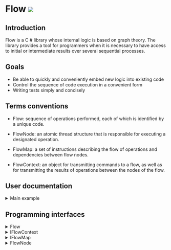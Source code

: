 # Flow <img src="https://github.com/VasilyAK/Flow/workflows/Flow-CI/badge.svg?branch=master"/>

## Introduction

Flow is a C # library whose internal logic is based on graph theory. The library provides a tool for programmers when it is necessary to have access to initial or intermediate results over several sequential processes.

## Goals

- Be able to quickly and conveniently embed new logic into existing code
- Control the sequence of code execution in a convenient form
- Writing tests simply and concisely

## Terms conventions

- Flow: sequence of operations performed, each of which is identified by a unique code.

- FlowNode: an atomic thread structure that is responsible for executing a designated operation.

- FlowMap: a set of instructions describing the flow of operations and dependencies between flow nodes.

- FlowContext: an object for transmitting commands to a flow, as well as for transmitting the results of operations between the nodes of the flow.

## User documentation

<details>
  <summary>Main example</summary>

### Operation flow chart

          -----| FirstStep | -----
          |                      |
    | SecondStep |         | FourthStep |
          |                      |
    | ThirdStep  |         |  FifthStep |

### Implementation example

```c#
    public enum IndexExample
    {
        FirstStep,
        SecondStep,
        ThirdStep,
        FourthStep,
        FifthStep,
    }

    public class FlowContextExample : FlowContext
    {
        public string SelectedBranch { get; set; } = "No branch";
        public int FirstValue { get; set; }
        public int SecondValue { get; set; }
        public int ThirdValue { get; set; }
        public object NonControlResource { get; set; }

        public new void Dispose() => NonControlResource = null; //.Dispose()
    }

    public class FlowExample : Flow<FlowContextExample>
    {
        public FlowExample() : base(FlowCache<FlowExample>()) { } //micro optimization

        public (string branch, int summ) GetResult() => ProcessContext(RunFlow());

        public async Task<(string branch, int summ)> GetResultAsync() => ProcessContext(await RunFlowAsync());

        protected override void BuildFlowMap()
        {
            flowMap
                .AddRoot(IndexExample.FirstStep, FirstStepAction)
                .AddNext(IndexExample.SecondStep, SecondStepAction)
                .AddNext(IndexExample.ThirdStep, ThirdStepAction);

            flowMap
                .GetNode(IndexExample.FirstStep)
                .AddNext(IndexExample.FourthStep, FourthStepAction)
                .AddNext(IndexExample.FifthStep, FirthStepAction);
        }

        private static void FirstStepAction(FlowContextExample ctx)
        {
            ctx.FirstValue = new Random().Next(10);
            if (ctx.FirstValue < 5)
            {
                ctx.SelectedBranch = "Left branch";
                ctx.SetNext(IndexExample.SecondStep);
            }
            else
            {
                ctx.SelectedBranch = "Right branch";
                ctx.SetNext(IndexExample.FourthStep);
            }
        }

        private static void SecondStepAction(FlowContextExample ctx)
        {
            ctx.SecondValue = 10;
        }

        private static Task ThirdStepAction(FlowContextExample ctx)
        {
            ctx.ThirdValue = 20;
            return Task.CompletedTask;
        }

        private static Task FourthStepAction(FlowContextExample ctx)
        {
            ctx.SecondValue = 100;
            return Task.CompletedTask;
        }

        private static void FirthStepAction(FlowContextExample ctx)
        {
            ctx.ThirdValue = 200;
        }

        private (string branch, int summ) ProcessContext(FlowContextExample context)
        {
            var summ = context.FirstValue + context.SecondValue + context.ThirdValue;
            return (context.SelectedBranch, summ);
        }
```
</details>

## Programming interfaces

<details>
  <summary>Flow</summary>

```c#
    public abstract class Flow
    {
        public virtual void Dispose();

        // Start the flow for execution
        public TFlowContext RunFlow();
        public async Task<TFlowContext> RunFlowAsync();

        // Build a flow map
        protected virtual void BuildFlowMap() { };
    }
```
</details>

<details>
  <summary>IFlowContext</summary>

```c#
    public interface IFlowContext
    {
        IReadOnlyFlowNode[] CompletedNodes { get ; }
        IReadOnlyFlowNode CurrentFlowNode { get ; }
        IReadOnlyFlowNode NextFlowNode { get ; }
        IReadOnlyFlowNode PreviousFlowNode { get ; }
        
        void Dispose();

        // Assign the next executable node
        void SetNext(string flowNodeIndex);
        void SetNext<TIndex>(TIndex flowNodeIndex) where TIndex : struct;
    }
```
</details>

<details>
  <summary>IFlowMap</summary>

```c#
    public interface IFlowMap<TFlowContext> where TFlowContext : IFlowContext
    {
        bool IsValid { get; }
        FlowMapValidationError[] ValidationErrors { get; }

        // Add a root node to the map
        IFlowNode<TFlowContext> AddRoot(string flowNodeIndex);
        IFlowNode<TFlowContext> AddRoot<TIndex>(TIndex flowNodeIndex) where TIndex : struct;
        IFlowNode<TFlowContext> AddRoot(string flowNodeIndex, Action<TFlowContext> flowNodeAction);
        IFlowNode<TFlowContext> AddRoot<TIndex>(TIndex flowNodeIndex, Action<TFlowContext> flowNodeAction) where TIndex : struct;
        IFlowNode<TFlowContext> AddRoot(string flowNodeIndex, Func<TFlowContext, Task> flowNodeAction);
        IFlowNode<TFlowContext> AddRoot<TIndex>(TIndex flowNodeIndex, Func<TFlowContext, Task> flowNodeAction) where TIndex : struct;

        // Get a node by its index
        IFlowNode<TFlowContext> GetNode(string flowNodeIndex);
        IFlowNode<TFlowContext> GetNode<TIndex>(TIndex flowNodeIndex) where TIndex : struct;

        // Get root node
        IFlowNode<TFlowContext> GetRoot();
    }
```
</details>

<details>
  <summary>FlowNode</summary>

```c#
    public interface IReadOnlyFlowNode
    {
        string Index { get; }
        bool HasAction { get; }
        bool IsValid { get; }
        FlowNodeType Type { get; }
    }
```

```c#
    public interface IFlowNode<TFlowContext> : IReadOnlyFlowNode where TFlowContext : IFlowContext
    {
        FlowNodeValidationError[] ValidationErrors { get; }

        // Assign an executable action to the node
        IFlowNode<TFlowContext> AddAction(Action<TFlowContext> flowNodeAction);
        IFlowNode<TFlowContext> AddAction(Func<TFlowContext, Task> flowNodeAction);

        // Add a link to the next executable node
        IFlowNode<TFlowContext> AddNext(string flowNodeIndex);
        IFlowNode<TFlowContext> AddNext<TIndex>(TIndex flowNodeIndex) where TIndex : struct;
        IFlowNode<TFlowContext> AddNext(string flowNodeIndex, Action<TFlowContext> flowNodeAction);
        IFlowNode<TFlowContext> AddNext<TIndex>(TIndex flowNodeIndex, Action<TFlowContext> flowNodeAction) where TIndex : struct;
        IFlowNode<TFlowContext> AddNext(string flowNodeIndex, Func<TFlowContext, Task> flowNodeAction);
        IFlowNode<TFlowContext> AddNext<TIndex>(TIndex flowNodeIndex, Func<TFlowContext, Task> flowNodeAction) where TIndex : struct;
    }
```
</details>
